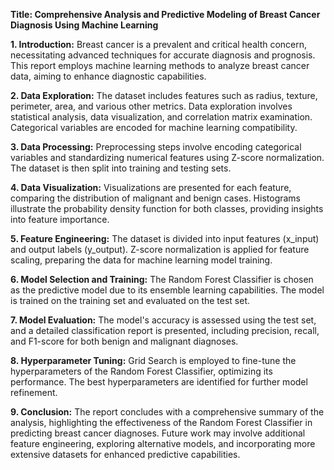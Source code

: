 **Title: Comprehensive Analysis and Predictive Modeling of Breast Cancer Diagnosis Using Machine Learning**

**1. Introduction:**
Breast cancer is a prevalent and critical health concern, necessitating advanced techniques for accurate diagnosis and prognosis. This report employs machine learning methods to analyze breast cancer data, aiming to enhance diagnostic capabilities.

**2. Data Exploration:**
The dataset includes features such as radius, texture, perimeter, area, and various other metrics. Data exploration involves statistical analysis, data visualization, and correlation matrix examination. Categorical variables are encoded for machine learning compatibility.

**3. Data Processing:**
Preprocessing steps involve encoding categorical variables and standardizing numerical features using Z-score normalization. The dataset is then split into training and testing sets.

**4. Data Visualization:**
Visualizations are presented for each feature, comparing the distribution of malignant and benign cases. Histograms illustrate the probability density function for both classes, providing insights into feature importance.

**5. Feature Engineering:**
The dataset is divided into input features (x_input) and output labels (y_output). Z-score normalization is applied for feature scaling, preparing the data for machine learning model training.

**6. Model Selection and Training:**
The Random Forest Classifier is chosen as the predictive model due to its ensemble learning capabilities. The model is trained on the training set and evaluated on the test set.

**7. Model Evaluation:**
The model's accuracy is assessed using the test set, and a detailed classification report is presented, including precision, recall, and F1-score for both benign and malignant diagnoses.

**8. Hyperparameter Tuning:**
Grid Search is employed to fine-tune the hyperparameters of the Random Forest Classifier, optimizing its performance. The best hyperparameters are identified for further model refinement.

**9. Conclusion:**
The report concludes with a comprehensive summary of the analysis, highlighting the effectiveness of the Random Forest Classifier in predicting breast cancer diagnoses. Future work may involve additional feature engineering, exploring alternative models, and incorporating more extensive datasets for enhanced predictive capabilities.
